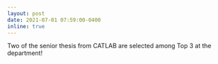 ```yaml
---
layout: post
date: 2021-07-01 07:59:00-0400
inline: true
---
```


Two of the senior thesis from CATLAB are selected among Top 3 at the department!